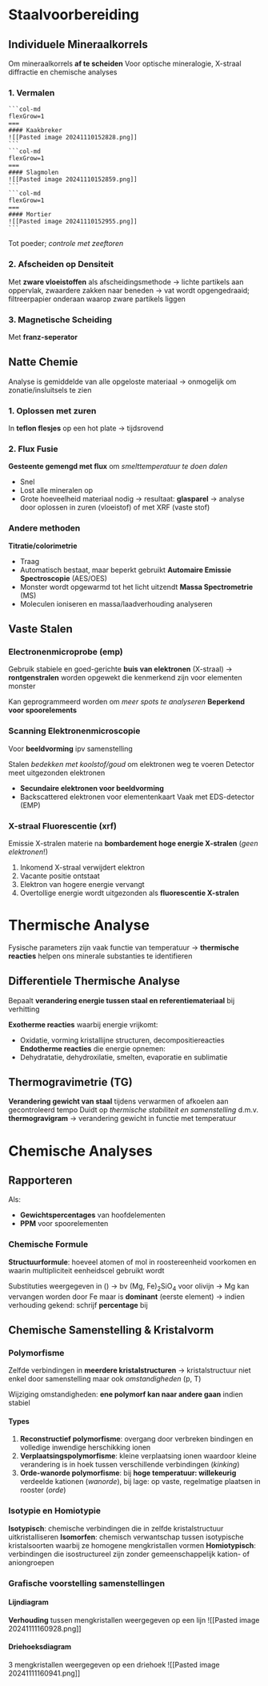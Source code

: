 # Staalvoorbereiding
## Individuele Mineraalkorrels
Om mineraalkorrels **af te scheiden**
Voor optische mineralogie, X-straal diffractie en chemische analyses
### 1. Vermalen
````col
```col-md
flexGrow=1
===
#### Kaakbreker
![[Pasted image 20241110152828.png]]
```
```col-md
flexGrow=1
===
#### Slagmolen
![[Pasted image 20241110152859.png]]
```
```col-md
flexGrow=1
===
#### Mortier
![[Pasted image 20241110152955.png]]
```
````
Tot poeder; *controle met zeeftoren*
### 2. Afscheiden op Densiteit
Met **zware vloeistoffen** als afscheidingsmethode
-> lichte partikels aan oppervlak, zwaardere zakken naar beneden
-> vat wordt opgengedraaid; filtreerpapier onderaan waarop zware partikels liggen
### 3. Magnetische Scheiding
Met **franz-seperator**
## Natte Chemie
Analyse is gemiddelde van alle opgeloste materiaal
-> onmogelijk om zonatie/insluitsels te zien
### 1. Oplossen met zuren
In **teflon flesjes** op een hot plate
-> tijdsrovend
### 2. Flux Fusie
**Gesteente gemengd met flux** om *smelttemperatuur te doen dalen*
- Snel
- Lost alle mineralen op
- Grote hoeveelheid materiaal nodig
-> resultaat: **glasparel**
	-> analyse door oplossen in zuren (vloeistof) of met XRF (vaste stof)
### Andere methoden
**Titratie/colorimetrie**
- Traag
- Automatisch bestaat, maar beperkt gebruikt
**Automaire Emissie Spectroscopie** (AES/OES)
- Monster wordt opgewarmd tot het licht uitzendt
**Massa Spectrometrie** (MS)
- Moleculen ioniseren en massa/laadverhouding analyseren
## Vaste Stalen
### Electronenmicroprobe (emp)
Gebruik stabiele en goed-gerichte **buis van elektronen** (X-straal)
-> **rontgenstralen** worden opgewekt die kenmerkend zijn voor elementen monster

Kan geprogrammeerd worden om *meer spots te analyseren*
**Beperkend voor spoorelements**
### Scanning Elektronenmicroscopie
Voor **beeldvorming** ipv samenstelling

Stalen *bedekken met koolstof/goud* om elektronen weg te voeren
Detector meet uitgezonden elektronen
- **Secundaire elektronen voor beeldvorming**
- Backscattered elektronen voor elementenkaart
Vaak met EDS-detector (EMP)
### X-straal Fluorescentie (xrf)
Emissie X-stralen materie na **bombardement hoge energie X-stralen** (*geen elektronen*!)

1. Inkomend X-straal verwijdert elektron
2. Vacante positie ontstaat
3. Elektron van hogere energie vervangt
4. Overtollige energie wordt uitgezonden als **fluorescentie X-stralen**
# Thermische Analyse
Fysische parameters zijn vaak functie van temperatuur
	-> **thermische reacties** helpen ons minerale substanties te identifieren
## Differentiele Thermische Analyse
Bepaalt **verandering energie tussen staal en referentiemateriaal** bij verhitting

**Exotherme reacties** waarbij energie vrijkomt:
- Oxidatie, vorming kristallijne structuren, decompositiereacties
**Endotherme reacties** die energie opnemen:
- Dehydratatie, dehydroxilatie, smelten, evaporatie en sublimatie
## Thermogravimetrie (TG)
**Verandering gewicht van staal** tijdens verwarmen of afkoelen aan gecontroleerd tempo
Duidt op *thermische stabiliteit en samenstelling* d.m.v. **thermogravigram**
-> verandering gewicht in functie met temperatuur
# Chemische Analyses
## Rapporteren
Als:
- **Gewichtspercentages** van hoofdelementen
- **PPM** voor spoorelementen
### Chemische Formule 
**Structuurformule**: hoeveel atomen of mol in roostereenheid voorkomen en waarin multipliciteit eenheidscel gebruikt wordt

Substituties weergegeven in ()
-> bv (Mg, Fe)<sub>2</sub>SiO<sub>4</sub> voor olivijn
	-> Mg kan vervangen worden door Fe maar is **dominant** (eerste element)
-> indien verhouding gekend: schrijf **percentage** bij
## Chemische Samenstelling & Kristalvorm
### Polymorfisme
Zelfde verbindingen in **meerdere kristalstructuren**
-> kristalstructuur niet enkel door samenstelling maar ook *omstandigheden* (p, T)

Wijziging omstandigheden: **ene polymorf kan naar andere gaan** indien stabiel
#### Types
1. **Reconstructief polymorfisme**: overgang door verbreken bindingen en volledige inwendige herschikking ionen
2. **Verplaatsingspolymorfisme**: kleine verplaatsing ionen waardoor kleine verandering is in hoek tussen verschillende verbindingen (*kinking*)
3. **Orde-wanorde polymorfisme**: bij **hoge temperatuur: willekeurig** verdeelde kationen (*wanorde*), bij lage: op vaste, regelmatige plaatsen in rooster (*orde*)
### Isotypie en Homiotypie
**Isotypisch**: chemische verbindingen die in zelfde kristalstructuur uitkristalliseren
**Isomorfen**: chemisch verwantschap tussen isotypische kristalsoorten waarbij ze homogene mengkristallen vormen
**Homiotypisch**: verbindingen die isostructureel zijn zonder gemeenschappelijk kation- of aniongroepen

### Grafische voorstelling samenstellingen
#### Lijndiagram
**Verhouding** tussen mengkristallen weergegeven op een lijn
![[Pasted image 20241111160928.png]]
#### Driehoeksdiagram
3 mengkristallen weergegeven op een driehoek
![[Pasted image 20241111160941.png]]

